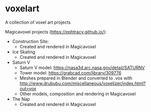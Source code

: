 # voxelart
A collection of voxel art projects

Magicavoxel projects (https://ephtracy.github.io/):
* Construction Site:
  * Created and rendered in Magicavoxel
* Ice Skating
  * Created and rendered in Magicavoxel
* Saturn V
  * Saturn V model: https://nasa3d.arc.nasa.gov/detail/SATURNV
  * Tower model: https://grabcad.com/library/309776
  * Meshes prepared in Blender and converted to .vox with http://www.drububu.com/miscellaneous/voxelizer/index.html?out=vox
  * Other models, composition and rendering in Magicavoxel
* The Nap
  * Created and rendered in Magicavoxel
